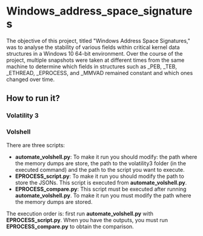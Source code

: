 # Windows_address_space_signatures
The objective of this project, titled "Windows Address Space Signatures," was to analyse the stability of various fields within critical kernel data structures in a Windows 10 64-bit environment. Over the course of the project, multiple snapshots were taken at different times from the same machine to determine which fields in structures such as _PEB, _TEB, _ETHREAD, _EPROCESS, and _MMVAD remained constant and which ones changed over time.
## How to run it?
### Volatility 3

### Volshell
There are three scripts:
  *	**automate_volshell.py**: To make it run you should modify: the path where the memory dumps are store, the path to the volatility3 folder (in the executed command) and the path to the script you want to execute.
  *	**EPROCESS_script.py**: To make it run you should modify the path to store the JSONs. This script is executed from **automate_volshell.py**.
  *	**EPROCESS_compare.py**: This script must be executed after running **automate_volshell.py**. To make it run you must modify the path where the memory dumps are stored.

The execution order is: first run **automate_volshell.py** with **EPROCESS_script.py**. When you have the outputs, you must run **EPROCESS_compare.py** to obtain the comparison.
